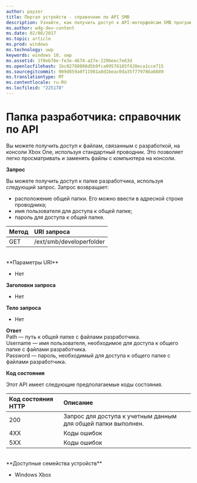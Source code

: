 ```yaml
---
author: payzer
title: Портал устройств - справочник по API SMB
description: Узнайте, как получить доступ к API-интерфейсам SMB программными средствами.
ms.author: wdg-dev-content
ms.date: 02/08/2017
ms.topic: article
ms.prod: windows
ms.technology: uwp
keywords: windows 10, uwp
ms.assetid: 1f0eb76e-fe3e-4674-a27e-229beec7e63d
ms.openlocfilehash: 1bc02780808d5b9fca09576165f428eca1cce715
ms.sourcegitcommit: 909d859a0f11981a8d1beac0da35f779786a6889
ms.translationtype: MT
ms.contentlocale: ru-RU
ms.locfileid: "225178"
---
```

# <a name="developer-folder-api-reference"></a>Папка разработчика: справочник по API   
Вы можете получить доступ к файлам, связанным с разработкой, на консоли Xbox One, используя стандартный проводник. Это позволяет легко просматривать и заменять файлы с компьютера на консоли.

**Запрос**

Вы можете получить доступ к папке разработчика, используя следующий запрос. Запрос возвращает:    
* расположение общей папки. Его можно ввести в адресной строке проводника;
* имя пользователя для доступа к общей папке;
* пароль для доступа к общей папке.

Метод      | URI запроса
:------     | :-----
GET | /ext/smb/developerfolder
<br />
**Параметры URI**

- Нет

**Заголовки запроса**

- Нет

**Тело запроса**

- Нет

**Ответ**   
Path — путь к общей папке с файлами разработчика.   
Username — имя пользователя, необходимое для доступа к общего папке с файлами разработчика.   
Password — пароль, необходимый для доступа к общего папке с файлами разработчика.   

**Код состояния**

Этот API имеет следующие предполагаемые коды состояния.

Код состояния HTTP      | Описание
:------     | :-----
200 | Запрос для доступа к учетным данным для общей папки выполнен.
4XX | Коды ошибок
5XX | Коды ошибок
<br />
**Доступные семейства устройств**

* Windows Xbox
